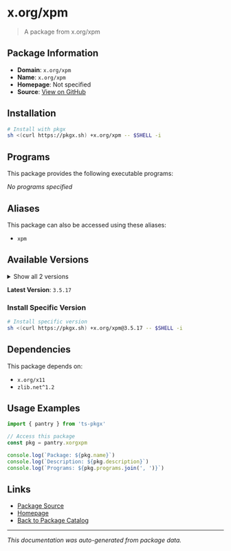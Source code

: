 # x.org/xpm

> A package from x.org/xpm

## Package Information

- **Domain**: `x.org/xpm`
- **Name**: `x.org/xpm`
- **Homepage**: Not specified
- **Source**: [View on GitHub](https://github.com/pkgxdev/pantry/tree/main/projects/x.org/xpm/package.yml)

## Installation

```bash
# Install with pkgx
sh <(curl https://pkgx.sh) +x.org/xpm -- $SHELL -i
```

## Programs

This package provides the following executable programs:

*No programs specified*

## Aliases

This package can also be accessed using these aliases:

- `xpm`

## Available Versions

<details>
<summary>Show all 2 versions</summary>

- `3.5.17`, `3.5.15`

</details>

**Latest Version**: `3.5.17`

### Install Specific Version

```bash
# Install specific version
sh <(curl https://pkgx.sh) +x.org/xpm@3.5.17 -- $SHELL -i
```

## Dependencies

This package depends on:

- `x.org/x11`
- `zlib.net^1.2`

## Usage Examples

```typescript
import { pantry } from 'ts-pkgx'

// Access this package
const pkg = pantry.xorgxpm

console.log(`Package: ${pkg.name}`)
console.log(`Description: ${pkg.description}`)
console.log(`Programs: ${pkg.programs.join(', ')}`)
```

## Links

- [Package Source](https://github.com/pkgxdev/pantry/tree/main/projects/x.org/xpm/package.yml)
- [Homepage](#)
- [Back to Package Catalog](../package-catalog.md)

---

*This documentation was auto-generated from package data.*
